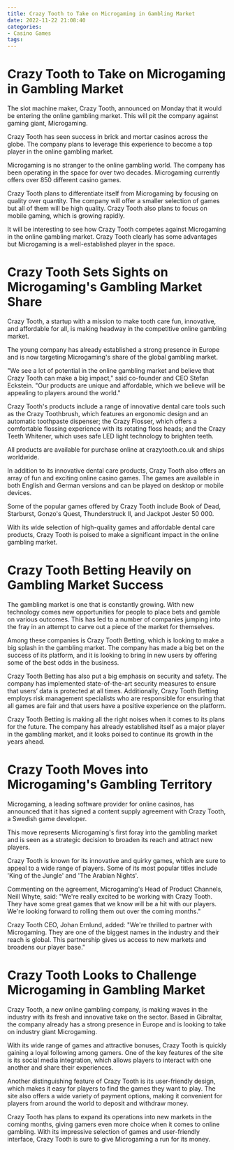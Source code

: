 ```yaml
---
title: Crazy Tooth to Take on Microgaming in Gambling Market
date: 2022-11-22 21:08:40
categories:
- Casino Games
tags:
---
```



#  Crazy Tooth to Take on Microgaming in Gambling Market

The slot machine maker, Crazy Tooth, announced on Monday that it would be entering the online gambling market. This will pit the company against gaming giant, Microgaming.

Crazy Tooth has seen success in brick and mortar casinos across the globe. The company plans to leverage this experience to become a top player in the online gambling market.

Microgaming is no stranger to the online gambling world. The company has been operating in the space for over two decades. Microgaming currently offers over 850 different casino games.

Crazy Tooth plans to differentiate itself from Microgaming by focusing on quality over quantity. The company will offer a smaller selection of games but all of them will be high quality. Crazy Tooth also plans to focus on mobile gaming, which is growing rapidly.

It will be interesting to see how Crazy Tooth competes against Microgaming in the online gambling market. Crazy Tooth clearly has some advantages but Microgaming is a well-established player in the space.

#  Crazy Tooth Sets Sights on Microgaming's Gambling Market Share

Crazy Tooth, a startup with a mission to make tooth care fun, innovative, and affordable for all, is making headway in the competitive online gambling market.

The young company has already established a strong presence in Europe and is now targeting Microgaming's share of the global gambling market.

"We see a lot of potential in the online gambling market and believe that Crazy Tooth can make a big impact," said co-founder and CEO Stefan Eckstein. "Our products are unique and affordable, which we believe will be appealing to players around the world."

Crazy Tooth's products include a range of innovative dental care tools such as the Crazy Toothbrush, which features an ergonomic design and an automatic toothpaste dispenser; the Crazy Flosser, which offers a comfortable flossing experience with its rotating floss heads; and the Crazy Teeth Whitener, which uses safe LED light technology to brighten teeth.

All products are available for purchase online at crazytooth.co.uk and ships worldwide.

In addition to its innovative dental care products, Crazy Tooth also offers an array of fun and exciting online casino games. The games are available in both English and German versions and can be played on desktop or mobile devices.

Some of the popular games offered by Crazy Tooth include Book of Dead, Starburst, Gonzo's Quest, Thunderstruck II, and Jackpot Jester 50 000.

With its wide selection of high-quality games and affordable dental care products, Crazy Tooth is poised to make a significant impact in the online gambling market.

#  Crazy Tooth Betting Heavily on Gambling Market Success

The gambling market is one that is constantly growing. With new technology comes new opportunities for people to place bets and gamble on various outcomes. This has led to a number of companies jumping into the fray in an attempt to carve out a piece of the market for themselves.

Among these companies is Crazy Tooth Betting, which is looking to make a big splash in the gambling market. The company has made a big bet on the success of its platform, and it is looking to bring in new users by offering some of the best odds in the business.

Crazy Tooth Betting has also put a big emphasis on security and safety. The company has implemented state-of-the-art security measures to ensure that users’ data is protected at all times. Additionally, Crazy Tooth Betting employs risk management specialists who are responsible for ensuring that all games are fair and that users have a positive experience on the platform.

Crazy Tooth Betting is making all the right noises when it comes to its plans for the future. The company has already established itself as a major player in the gambling market, and it looks poised to continue its growth in the years ahead.

#  Crazy Tooth Moves into Microgaming's Gambling Territory

Microgaming, a leading software provider for online casinos, has announced that it has signed a content supply agreement with Crazy Tooth, a Swedish game developer.

This move represents Microgaming's first foray into the gambling market and is seen as a strategic decision to broaden its reach and attract new players.

Crazy Tooth is known for its innovative and quirky games, which are sure to appeal to a wide range of players. Some of its most popular titles include 'King of the Jungle' and 'The Arabian Nights'.

Commenting on the agreement, Microgaming's Head of Product Channels, Neill Whyte, said: "We're really excited to be working with Crazy Tooth. They have some great games that we know will be a hit with our players. We're looking forward to rolling them out over the coming months."

Crazy Tooth CEO, Johan Ernlund, added: "We're thrilled to partner with Microgaming. They are one of the biggest names in the industry and their reach is global. This partnership gives us access to new markets and broadens our player base."

#  Crazy Tooth Looks to Challenge Microgaming in Gambling Market

Crazy Tooth, a new online gambling company, is making waves in the industry with its fresh and innovative take on the sector. Based in Gibraltar, the company already has a strong presence in Europe and is looking to take on industry giant Microgaming.

With its wide range of games and attractive bonuses, Crazy Tooth is quickly gaining a loyal following among gamers. One of the key features of the site is its social media integration, which allows players to interact with one another and share their experiences.

Another distinguishing feature of Crazy Tooth is its user-friendly design, which makes it easy for players to find the games they want to play. The site also offers a wide variety of payment options, making it convenient for players from around the world to deposit and withdraw money.

Crazy Tooth has plans to expand its operations into new markets in the coming months, giving gamers even more choice when it comes to online gambling. With its impressive selection of games and user-friendly interface, Crazy Tooth is sure to give Microgaming a run for its money.